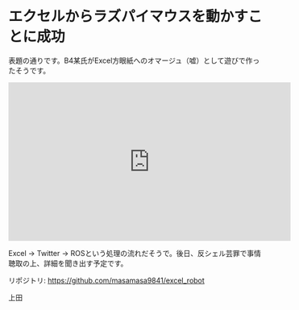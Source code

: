 # エクセルからラズパイマウスを動かすことに成功
表題の通りです。B4某氏がExcel方眼紙へのオマージュ（嘘）として遊びで作ったそうです。

<iframe width="560" height="315" src="https://www.youtube.com/embed/UnfgtCqpD50" frameborder="0" allowfullscreen></iframe>

Excel -> Twitter -> ROSという処理の流れだそうで。後日、反シェル芸罪で事情聴取の上、詳細を聞き出す予定です。

リポジトリ: <a href="https://github.com/masamasa9841/excel_robot">https://github.com/masamasa9841/excel_robot</a>


上田
